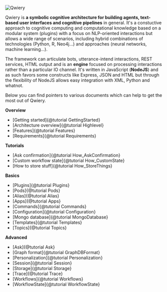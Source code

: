 
![Qwiery](http://www.orbifold.net/QwieryLogoSmall.png)

Qwiery is **a symbolic cognitive architecture for building agents, text-based user interfaces and cognitive pipelines** in general. It's a constuctive approach to cognitive computing and computational knowledge based on a modular system (plugins) with a focus on NLP-oriented interactions but allows a wide range of scenarios, including hybrid combinations of technologies (Python, R, Neo4j...) and approaches (neural networks, machine learning...).

The framework can articulate bots, utterance-intend interactions, REST services, HTML output and is an **engine** focused on processing interactions rather than a particular IO channel. It's written in JavaScript (**NodeJS**) and as such favors some constructs like Express, JSON and HTML but through the flexibility of NodeJS allows easy integration with XML, Python and whatnot. 

Below you can find pointers to various documents which can help to get the most out of Qwiery.


**Overview**

- [Getting started]{@tutorial GettingStarted}
- [Architecture overview]{@tutorial Highlevel}
- [Features]{@tutorial Features}
- [Requirements]{@tutorial Requirements}

**Tutorials**

- [Ask confirmation]{@tutorial How_AskConfirmation}
- [Custom workflow state]{@tutorial How_CustomState}
- [How to store stuff]{@tutorial How_StoreThings}

**Basics**

- [Plugins]{@tutorial Plugins}
- [Pods]{@tutorial Pods}
- [Alias]{@tutorial Alias}
- [Apps]{@tutorial Apps}
- [Commands]{@tutorial Commands}
- [Configuration]{@tutorial Configuration}
- [Mongo database]{@tutorial MongoDatabase}
- [Templates]{@tutorial Templates}
- [Topics]{@tutorial Topics}

**Advanced**

- [Ask]{@tutorial Ask}
- [Graph format]{@tutorial GraphDBFormat}
- [Personalization]{@tutorial Personalization}
- [Session]{@tutorial Session}
- [Storage]{@tutorial Storage}
- [Trace]{@tutorial Trace}
- [Workflows]{@tutorial Workflows}
- [WorkflowState]{@tutorial WorkflowState}


